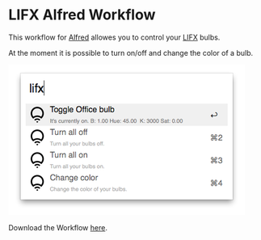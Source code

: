 # LIFX Alfred Workflow

This workflow for [Alfred](http://www.alfredapp.com/) allowes you to control your [LIFX](http://lifx.co/) bulbs.

At the moment it is possible to turn on/off and change the color of a bulb.

![lifx workflow](screenshots/lifx.png)

Download the Workflow [here](https://github.com/stroebjo/alfred-lifx/releases/download/1.0.1/LIFX.alfredworkflow).


